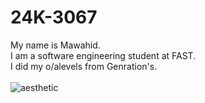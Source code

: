 # 24K-3067
My name is Mawahid.\
I am a software engineering student at FAST.\
I did my o/alevels from Genration's.\
\
![aesthetic](https://www.boredpanda.com/blog/wp-content/uploads/2023/10/20-MOST-AESTHETIC-WALLPAPERS-651dcf65b6517-png__880.jpg)
